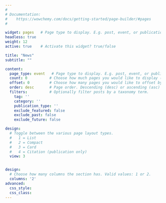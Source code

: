 ```yaml
---
#
# Documentation: 
#    https://wowchemy.com/docs/getting-started/page-builder/#pages
#

widget: pages   # Page type to display. E.g. post, event, or publication.
headless: true
weight: 12
active: true    # Activate this widget? true/false

title: "News"
subtitle: ""

content:
  page_type: event   # Page type to display. E.g. post, event, or publication.
  count: 0          # Choose how much pages you would like to display (0 = all pages)
  offset: 0         # Choose how many pages you would like to offset by
  order: desc       # Page order. Descending (desc) or ascending (asc) date.
  filters:          # Optionally filter posts by a taxonomy term.
    tag: ''
    category: ''
    publication_type: ''
    exclude_featured: false
    exclude_past: false
    exclude_future: false

design:
  # Toggle between the various page layout types.
  #   1 = List
  #   2 = Compact
  #   3 = Card
  #   4 = Citation (publication only)  
  view: 3


design:
  # Choose how many columns the section has. Valid values: 1 or 2.
  columns: '2'
advanced:
  css_style:
  css_class:
---
```

